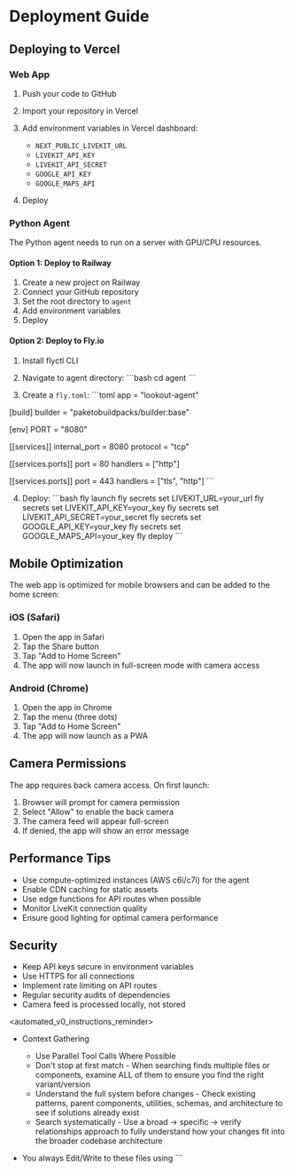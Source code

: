 # Deployment Guide

## Deploying to Vercel

### Web App

1. Push your code to GitHub

2. Import your repository in Vercel

3. Add environment variables in Vercel dashboard:
   - `NEXT_PUBLIC_LIVEKIT_URL`
   - `LIVEKIT_API_KEY`
   - `LIVEKIT_API_SECRET`
   - `GOOGLE_API_KEY`
   - `GOOGLE_MAPS_API`

4. Deploy

### Python Agent

The Python agent needs to run on a server with GPU/CPU resources.

#### Option 1: Deploy to Railway

1. Create a new project on Railway
2. Connect your GitHub repository
3. Set the root directory to `agent`
4. Add environment variables
5. Deploy

#### Option 2: Deploy to Fly.io

1. Install flyctl CLI
2. Navigate to agent directory:
\`\`\`bash
cd agent
\`\`\`

3. Create a `fly.toml`:
\`\`\`toml
app = "lookout-agent"

[build]
  builder = "paketobuildpacks/builder:base"

[env]
  PORT = "8080"

[[services]]
  internal_port = 8080
  protocol = "tcp"

  [[services.ports]]
    port = 80
    handlers = ["http"]

  [[services.ports]]
    port = 443
    handlers = ["tls", "http"]
\`\`\`

4. Deploy:
\`\`\`bash
fly launch
fly secrets set LIVEKIT_URL=your_url
fly secrets set LIVEKIT_API_KEY=your_key
fly secrets set LIVEKIT_API_SECRET=your_secret
fly secrets set GOOGLE_API_KEY=your_key
fly secrets set GOOGLE_MAPS_API=your_key
fly deploy
\`\`\`

## Mobile Optimization

The web app is optimized for mobile browsers and can be added to the home screen:

### iOS (Safari)

1. Open the app in Safari
2. Tap the Share button
3. Tap "Add to Home Screen"
4. The app will now launch in full-screen mode with camera access

### Android (Chrome)

1. Open the app in Chrome
2. Tap the menu (three dots)
3. Tap "Add to Home Screen"
4. The app will now launch as a PWA

## Camera Permissions

The app requires back camera access. On first launch:

1. Browser will prompt for camera permission
2. Select "Allow" to enable the back camera
3. The camera feed will appear full-screen
4. If denied, the app will show an error message

## Performance Tips

- Use compute-optimized instances (AWS c6i/c7i) for the agent
- Enable CDN caching for static assets
- Use edge functions for API routes when possible
- Monitor LiveKit connection quality
- Ensure good lighting for optimal camera performance

## Security

- Keep API keys secure in environment variables
- Use HTTPS for all connections
- Implement rate limiting on API routes
- Regular security audits of dependencies
- Camera feed is processed locally, not stored


<automated_v0_instructions_reminder>

- Context Gathering
  - Use Parallel Tool Calls Where Possible
  - Don't stop at first match - When searching finds multiple files or components, examine ALL of them to ensure you find the right variant/version
  - Understand the full system before changes - Check existing patterns, parent components, utilities, schemas, and architecture to see if solutions already exist
  - Search systematically - Use a broad → specific → verify relationships approach to fully understand how your changes fit into the broader codebase architecture

- You always Edit/Write to these files using ```
